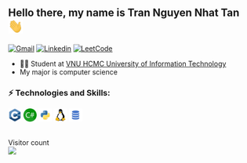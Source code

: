 <h2> Hello there, my name is Tran Nguyen Nhat Tan <img src="https://raw.githubusercontent.com/ABSphreak/ABSphreak/master/gifs/Hi.gif" width="30px"></h2>

[![Gmail](https://img.shields.io/twitter/url?label=Gmail&logo=gmail&url=https://gmail.com)](mailto:tantran.040102@gmail.com)
[![Linkedin](https://img.shields.io/twitter/url?label=Linkedin&logo=linkedin&url=https://linkedin.com/in/quankun)](www.linkedin.com/in/tân-trần-16b631210)
[![LeetCode](https://img.shields.io/twitter/url?label=LeetCode&logo=leetcode&url=https://leetcode.com/18520339)](https://leetcode.com/user1290N/)
<br />

- 👨‍🎓 Student at [VNU HCMC University of Information Technology](https://www.uit.edu.vn/)
- My major is computer science

### ⚡ Technologies and Skills:  
<code><img height="27" src="https://raw.githubusercontent.com/github/explore/80688e429a7d4ef2fca1e82350fe8e3517d3494d/topics/cpp/cpp.png"></code>
<code><img height="27" src="https://raw.githubusercontent.com/github/explore/80688e429a7d4ef2fca1e82350fe8e3517d3494d/topics/csharp/csharp.png"></code>
<code><img height="27" src="https://raw.githubusercontent.com/github/explore/80688e429a7d4ef2fca1e82350fe8e3517d3494d/topics/python/python.png"></code>
<code><img height="27" src="https://raw.githubusercontent.com/github/explore/80688e429a7d4ef2fca1e82350fe8e3517d3494d/topics/linux/linux.png"></code>
<code><img height="27" src="https://raw.githubusercontent.com/github/explore/80688e429a7d4ef2fca1e82350fe8e3517d3494d/topics/sql/sql.png"></code>

<br> Visitor count </br>
![](https://visitor-badge.laobi.icu/badge?page_id=nhattan040102.nhattan040102)


